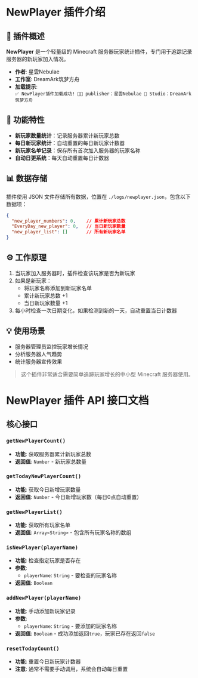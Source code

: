 # NewPlayer 插件介绍  

## 📌 插件概述  
**NewPlayer** 是一个轻量级的 Minecraft 服务器玩家统计插件，专门用于追踪记录服务器的新玩家加入情况。  

- **作者**: 星雲Nebulae  
- **工作室**: DreamArk筑梦方舟  
- **加载提示**:  
  `✅ NewPlayer插件加载成功! 🧑‍💻 publisher：星雲Nebulae 🏢 Studio：DreamArk筑梦方舟`  

## 🌟 功能特性  
- **新玩家数量统计**：记录服务器累计新玩家总数  
- **每日新玩家统计**：自动重置的每日新玩家计数器  
- **新玩家名单记录**：保存所有首次加入服务器的玩家名称  
- **自动日更系统**：每天自动重置每日计数器  

## 📊 数据存储  
插件使用 JSON 文件存储所有数据，位置在 `./logs/newplayer.json`，包含以下数据项：  

```json
{
  "new_player_numbers": 0,    // 累计新玩家总数
  "EveryDay_new_player": 0,   // 当日新玩家数量
  "new_player_list": []       // 所有新玩家名单
}
```
## ⚙️ 工作原理
1. 当玩家加入服务器时，插件检查该玩家是否为新玩家  
2. 如果是新玩家：  
   - 将玩家名称添加到新玩家名单  
   - 累计新玩家总数 +1  
   - 当日新玩家数量 +1  
3. 每小时检查一次日期变化，如果检测到新的一天，自动重置当日计数器  


## 💡 使用场景
- 服务器管理员监控玩家增长情况  
- 分析服务器人气趋势  
- 统计服务器宣传效果  
> 这个插件非常适合需要简单追踪玩家增长的中小型 Minecraft 服务器使用。

# NewPlayer 插件 API 接口文档

## 核心接口

### `getNewPlayerCount()`
- **功能**: 获取服务器累计新玩家总数
- **返回值**: `Number` - 新玩家总数量

### `getTodayNewPlayerCount()`
- **功能**: 获取今日新增玩家数量
- **返回值**: `Number` - 今日新增玩家数（每日0点自动重置）

### `getNewPlayerList()`
- **功能**: 获取所有玩家名单
- **返回值**: `Array<String>` - 包含所有玩家名称的数组

### `isNewPlayer(playerName)`
- **功能**: 检查指定玩家是否存在
- **参数**:
  - `playerName`: `String` - 要检查的玩家名称
- **返回值**: `Boolean` 

### `addNewPlayer(playerName)`
- **功能**: 手动添加新玩家记录
- **参数**:
  - `playerName`: `String` - 要添加的玩家名称
- **返回值**: `Boolean` - 成功添加返回`true`，玩家已存在返回`false`

### `resetTodayCount()`
- **功能**: 重置今日新玩家计数器
- **注意**: 通常不需要手动调用，系统会自动每日重置
